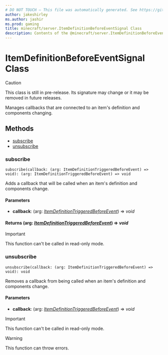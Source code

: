 ```yaml
---
# DO NOT TOUCH — This file was automatically generated. See https://github.com/mojang/minecraftapidocsgenerator to modify descriptions, examples, etc.
author: jakeshirley
ms.author: jashir
ms.prod: gaming
title: minecraft/server.ItemDefinitionBeforeEventSignal Class
description: Contents of the @minecraft/server.ItemDefinitionBeforeEventSignal class.
---
```

# ItemDefinitionBeforeEventSignal Class

> [!CAUTION]
> This class is still in pre-release.  Its signature may change or it may be removed in future releases.

Manages callbacks that are connected to an item's definition and components changing.

## Methods
- [subscribe](#subscribe)
- [unsubscribe](#unsubscribe)

### **subscribe**
`
subscribe(callback: (arg: ItemDefinitionTriggeredBeforeEvent) => void): (arg: ItemDefinitionTriggeredBeforeEvent) => void
`

Adds a callback that will be called when an item's definition and components change.

#### **Parameters**
- **callback**: (arg: [*ItemDefinitionTriggeredBeforeEvent*](ItemDefinitionTriggeredBeforeEvent.md)) => *void*

#### **Returns** (arg: [*ItemDefinitionTriggeredBeforeEvent*](ItemDefinitionTriggeredBeforeEvent.md)) => *void*

> [!IMPORTANT]
> This function can't be called in read-only mode.

### **unsubscribe**
`
unsubscribe(callback: (arg: ItemDefinitionTriggeredBeforeEvent) => void): void
`

Removes a callback from being called when an item's definition and components change.

#### **Parameters**
- **callback**: (arg: [*ItemDefinitionTriggeredBeforeEvent*](ItemDefinitionTriggeredBeforeEvent.md)) => *void*

> [!IMPORTANT]
> This function can't be called in read-only mode.

> [!WARNING]
> This function can throw errors.
